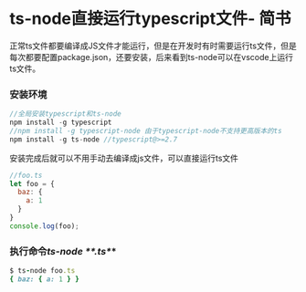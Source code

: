 # ts-node直接运行typescript文件- 简书

正常ts文件都要编译成JS文件才能运行，但是在开发时有时需要运行ts文件，但是每次都要配置package.json，还要安装，后来看到ts-node可以在vscode上运行ts文件。

### 安装环境



```cpp
//全局安装typescript和ts-node
npm install -g typescript
//npm install -g typescript-node 由于typescript-node不支持更高版本的ts
npm install -g ts-node //typescript@>=2.7
```

安装完成后就可以不用手动去编译成js文件，可以直接运行ts文件



```jsx
//foo.ts
let foo = {
  baz: {
    a: 1
  }
}
console.log(foo);
```

### 执行命令***ts-node \**\**.ts\***



```ruby
$ ts-node foo.ts
{ baz: { a: 1 } }
```




